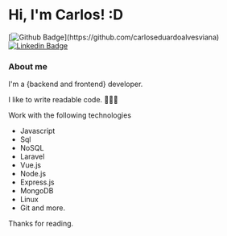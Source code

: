 # Hi, I'm Carlos! :D

[![Github Badge](https://img.shields.io/badge/-Github-000?style=flat-square&logo=Github&logoColor=white&link=[https://github.com/fagnerpsantos](https://github.com/carloseduardoalvesviana))](https://github.com/carloseduardoalvesviana)
[![Linkedin Badge](https://img.shields.io/badge/-LinkedIn-blue?style=flat-square&logo=Linkedin&logoColor=white&link=https://www.linkedin.com/in/carlos-eduardo-alves-viana/)](https://www.linkedin.com/in/carlos-eduardo-alves-viana/)

### About me
I'm a {backend and frontend} developer.

I like to write readable code. 👨🏼‍💻 

Work with the following technologies
- Javascript
- Sql
- NoSQL
- Laravel 
- Vue.js
- Node.js
- Express.js
- MongoDB
- Linux
- Git and more.

Thanks for reading.

